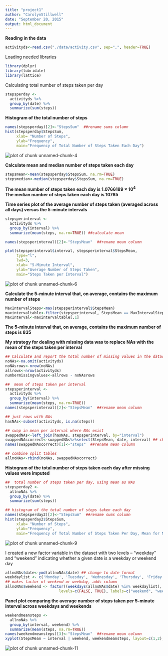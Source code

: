```yaml
---
title: "project1"
author: "CarolynStillwell"
date: "September 20, 2015"
output: html_document
---
```

**Reading in the data**


```r
activityds<-read.csv("./data/activity.csv", sep=",", header=TRUE)
```

Loading needed libraries


```r
library(dplyr)
library(lubridate)
library(lattice)
```

Calculating total number of steps taken per day


```r
stepsperday <-
  activityds %>%
  group_by(date) %>%
  summarize(sum(steps))
```
**Histogram of the total number of steps**


```r
names(stepsperday)[2]<-"StepsSum"  ##rename sums column
hist(stepsperday$StepsSum, 
     xlab= "Number of Steps",
     ylab="Frequency",
     main="Frequency of Total Number of Steps Taken Each Day")
```

![plot of chunk unnamed-chunk-4](figure/unnamed-chunk-4-1.png) 

**Calculate mean and median number of steps taken each day**

```r
stepsmean<-mean(stepsperday$StepsSum, na.rm=TRUE)
stepsmedian<-median(stepsperday$StepsSum, na.rm=TRUE)
```
**The mean number of steps taken each day is 1.0766189 &times; 10<sup>4</sup>**  
**The median number of steps taken each day is 10765**


**Time series plot of the average number of steps taken (averaged across all days) versus the 5-minute intervals**

```r
stepsperinterval <-
  activityds %>%
  group_by(interval) %>%
  summarize(mean(steps, na.rm=TRUE)) ##calculate mean

names(stepsperinterval)[2]<-"StepsMean"  ##rename mean column

plot(stepsperinterval$interval, stepsperinterval$StepsMean, 
     type="l", 
     lwd=3,
     xlab= "5-Minute Interval",
     ylab="Average Number of Steps Taken",
     main="Steps Taken per Interval")
```

![plot of chunk unnamed-chunk-6](figure/unnamed-chunk-6-1.png) 

**Calculate the 5-minute interval that, on average, contains the maximum number of steps**

```r
MaxIntervalSteps<-max(stepsperinterval$StepsMean)
maxintervaltable<-filter(stepsperinterval, StepsMean == MaxIntervalSteps)
MaxInterval<-maxintervaltable[,1]
```
**The 5-minute interval that, on average, contains the maximum number of steps is 835**

**My strategy for dealing with missing data was to replace NAs with the mean of the steps taken per interval**

```r
## Calculate and report the total number of missing values in the dataset
noNAs<-na.omit(activityds)
noNAsrows<-nrow(noNAs)
allrows<-nrow(activityds)
numbermissingvalues<-allrows - noNAsrows

##  mean of steps taken per interval
stepsperinterval <-
  activityds %>%
  group_by(interval) %>%
  summarize(mean(steps, na.rm=TRUE))
names(stepsperinterval)[2]<-"StepsMean"  ##rename mean column

## just rows with NAs
hasNAs<-subset(activityds, is.na(steps))

## swap in mean per interval where NAs exist
swappedNAs<-left_join(hasNAs, stepsperinterval, by="interval")
swappedNAscorrect<-swappedNAs%>%select(StepsMean, date, interval) ## change column order
names(swappedNAscorrect)[1]<-"steps"  ##rename mean column

## combine split tables
allnoNAs<-rbind(noNAs, swappedNAscorrect)
```

**Histogram of the total number of steps taken each day after missing values were imputed**


```r
##  total number of steps taken per day, using mean as NAs
stepsperday2 <-
  allnoNAs %>%
  group_by(date) %>%
  summarize(sum(steps))

## histogram of the total number of steps taken each day
names(stepsperday2)[2]<-"StepsSum"  ##rename sums column
hist(stepsperday2$StepsSum, 
     xlab= "Number of Steps",
     ylab="Frequency",
     main="Frequency of Total Number of Steps Taken Per Day, Mean for NAs")
```

![plot of chunk unnamed-chunk-9](figure/unnamed-chunk-9-1.png) 

I created a new factor variable in the dataset with two levels – “weekday” and “weekend” indicating whether a given date is a weekday or weekend day

```r
allnoNAs$date<-ymd(allnoNAs$date) ## change to date format
weekdaylist <- c('Monday', 'Tuesday', 'Wednesday', 'Thursday', 'Friday') ## list of weekdays
## makes factor of weekend or weekday, adds column
allnoNAs$weekend <- factor((weekdays(allnoNAs$date) %in% weekdaylist),
                        levels=c(FALSE, TRUE), labels=c("weekend", "weekday"))
```

**Panel plot comparing the average number of steps taken per 5-minute interval across weekdays and weekends**

```r
weekendmeansteps <-
  allnoNAs %>%
  group_by(interval, weekend) %>%
  summarize(mean(steps, na.rm=TRUE))
names(weekendmeansteps)[3]<-"StepsMean"  ##rename mean column
xyplot(StepsMean ~ interval | weekend, weekendmeansteps, layout=c(1,2), type="l")
```

![plot of chunk unnamed-chunk-11](figure/unnamed-chunk-11-1.png) 

